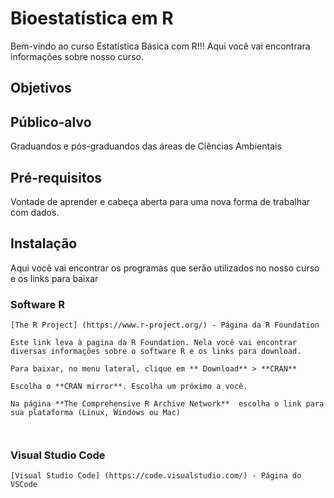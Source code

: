 # Bioestatística em R

Bem-vindo ao curso Estatística Básica com R!!!
Aqui você vai encontrara informações sobre nosso curso.

 
## Objetivos
 
## Público-alvo
 Graduandos e pós-graduandos das áreas de Ciências Ambientais

## Pré-requisitos

Vontade de aprender e cabeça aberta para uma nova forma de trabalhar com dados.
 
## Instalação

Aqui você vai encontrar os programas que serão utilizados no nosso curso e os links para baixar

### Software R
```
[The R Project] (https://www.r-project.org/) - Página da R Foundation

Este link leva à pagina da R Foundation. Nela você vai encontrar diversas informações sobre o software R e os links para download.

Para baixar, no menu lateral, clique em ** Download** > **CRAN**

Escolha o **CRAN mirror**. Escolha um próximo a você.

Na página **The Comprehensive R Archive Network**  escolha o link para sua plataforma (Linux, Windows ou Mac)



```

### Visual Studio Code
```
[Visual Studio Code] (https://code.visualstudio.com/) - Página do VSCode


```


 
